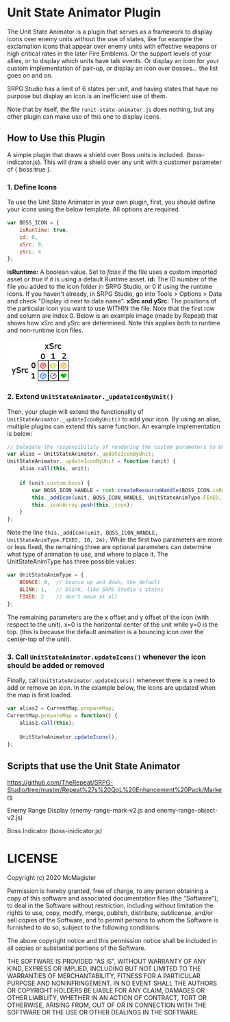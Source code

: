 # Unit State Animator Plugin

The Unit State Animator is a plugin that serves as a framework to display icons over enemy units without the use of states, like for example the exclamation icons that appear over enemy units with effective weapons or high critical rates in the later Fire Emblems.  Or the support levels of your allies, or to display which units have talk events.  Or display an icon for your custom implementation of pair-up, or display an icon over bosses... the list goes on and on.

SRPG Studio has a limit of 6 states per unit, and having states that have no purpose but display an icon is an inefficient use of them.  

Note that by itself, the file `!unit-state-animator.js` does nothing, but any other plugin can make use of this one to display icons.


## How to Use this Plugin ##

A simple plugin that draws a shield over Boss units is included.  (boss-indicator.js).  This will draw a shield over any unit with a customer parameter of { boss:true }.

### 1. Define Icons ###
To use the Unit State Animator in your own plugin, first, you should define your icons using the below template.  All options are required.

```javascript
var BOSS_ICON = {
    isRuntime: true,
    id: 0,
    xSrc: 9,
    ySrc: 4
};
```

**isRuntime:** A boolean value.  Set to *false* if the file uses a custom imported asset or *true* if it is using a default Runtime asset.
**id:** The ID number of the file you added to the icon folder in SRPG Studio, or 0 if using the runtime icons.  If you haven't already, in SRPG Studio, go into Tools > Options > Data and check "Display id next to data name".
**xSrc and ySrc:** The positions of the particular icon you want to use WITHIN the file. Note that the first row and column are index 0.  Below is an example image (made by Repeat) that shows how xSrc and ySrc are determined.  Note this applies both to runtime and non-runtime icon files.

![xSrc ySrc Example][1]

[1]: helper.png


### 2. Extend `UnitStateAnimator._updateIconByUnit()` ###

Then, your plugin will extend the functionality of `UnitStateAnimator._updateIconByUnit()` to add your icon.  By using an alias, multiple plugins can extend this same function.  An example implementation is below:

```javascript
// Delegate the responsibility of rendering the custom parameters to UnitStateAnimator
var alias = UnitStateAnimator._updateIconByUnit;
UnitStateAnimator._updateIconByUnit = function (unit) {
    alias.call(this, unit);

    if (unit.custom.boss) {
        var BOSS_ICON_HANDLE = root.createResourceHandle(BOSS_ICON.isRuntime, BOSS_ICON.id, 0, BOSS_ICON.xSrc, BOSS_ICON.ySrc);
        this._addIcon(unit, BOSS_ICON_HANDLE, UnitStateAnimType.FIXED, 10, 24);
        this._iconArray.push(this._icon);
    }
};

```
Note the line `this._addIcon(unit, BOSS_ICON_HANDLE, UnitStateAnimType.FIXED, 10, 24);`  While the first two parameters are more or less fixed, the remaining three are optional parameters can determine what type of animation to use, and where to place it.  The UnitStateAnimType has three possible values:

```javascript
var UnitStateAnimType = {
    BOUNCE: 0,  // bounce up and down, the default
    BLINK: 1,   // blink, like SRPG Studio's states
    FIXED: 2    // don't move at all
};
```

The remaining parameters are the x offset and y offset of the icon (with respect to the unit).  x=0 is the horizontal center of the unit while y=0 is the top.  (this is because the default animation is a bouncing icon over the center-top of the unit).


### 3. Call `UnitStateAnimator.updateIcons()` whenever the icon should be added or removed ###

Finally, call `UnitStateAnimator.updateIcons()` whenever there is a need to add or remove an icon.  In the example below, the icons are updated when the map is first loaded.

```javascript
var alias2 = CurrentMap.prepareMap;
CurrentMap.prepareMap = function() {
    alias2.call(this);

    UnitStateAnimator.updateIcons();
};
```

## Scripts that use the Unit State Animator ##

https://github.com/TheRepeat/SRPG-Studio/tree/master/Repeat%27s%20QoL%20Enhancement%20Pack/Markers

Enemy Range Display (enemy-range-mark-v2.js and enemy-range-object-v2.js)

Boss Indicator (boss-inidicator.js)


# LICENSE

Copyright (c) 2020 McMagister

Permission is hereby granted, free of charge, to any person obtaining a copy of
this software and associated documentation files (the "Software"), to deal in
the Software without restriction, including without limitation the rights to
use, copy, modify, merge, publish, distribute, sublicense, and/or sell copies
of the Software, and to permit persons to whom the Software is furnished to do
so, subject to the following conditions:

The above copyright notice and this permission notice shall be included in all
copies or substantial portions of the Software.

THE SOFTWARE IS PROVIDED "AS IS", WITHOUT WARRANTY OF ANY KIND, EXPRESS OR
IMPLIED, INCLUDING BUT NOT LIMITED TO THE WARRANTIES OF MERCHANTABILITY,
FITNESS FOR A PARTICULAR PURPOSE AND NONINFRINGEMENT. IN NO EVENT SHALL THE
AUTHORS OR COPYRIGHT HOLDERS BE LIABLE FOR ANY CLAIM, DAMAGES OR OTHER
LIABILITY, WHETHER IN AN ACTION OF CONTRACT, TORT OR OTHERWISE, ARISING FROM,
OUT OF OR IN CONNECTION WITH THE SOFTWARE OR THE USE OR OTHER DEALINGS IN THE
SOFTWARE.


